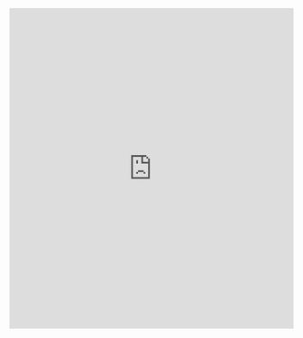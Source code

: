 <p><iframe allowfullscreen width="100%" height="569" frameborder="0" scrolling="no" src="https://docs.google.com/presentation/d/e/2PACX-1vTqeQ4iLJrYm1T0WtdsQBzfF6wlI1L5c_ZNrk5MGGYyCcwatr85xwZ7V2J0AvIbzUmKtzKvWw5u6wQy/embed?start=false&amp;loop=false&amp;delayms=3000" title="google-slides-iframe"></iframe></p>